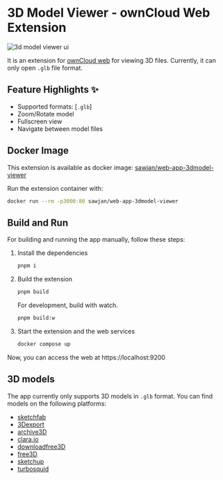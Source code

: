 # 3D Model Viewer - ownCloud Web Extension

![3d model viewer ui](./docs/ss-light.png)

It is an extension for [ownCloud web](https://github.com/owncloud/web) for viewing 3D files. Currently, it can only open `.glb` file format.

## Feature Highlights ✨

- Supported formats: [`.glb`]
- Zoom/Rotate model
- Fullscreen view
- Navigate between model files

## Docker Image

This extension is available as docker image: [sawjan/web-app-3dmodel-viewer](https://hub.docker.com/r/sawjan/web-app-3dmodel-viewer/tags)

Run the extension container with:

```bash
docker run --rm -p3000:80 sawjan/web-app-3dmodel-viewer
```

## Build and Run

For building and running the app manually, follow these steps: 

1. Install the dependencies

   ```bash
   pnpm i
   ```

2. Build the extension

   ```bash
   pnpm build
   ```

   For development, build with watch.

   ```bash
   pnpm build:w
   ```

3. Start the extension and the web services

   ```bash
   docker compose up
   ```

Now, you can access the web at https://localhost:9200

## 3D models
The app currently only supports 3D models in `.glb` format. You can find models on the following platforms:
- [sketchfab](https://sketchfab.com/)
- [3Dexport](https://3dexport.com/free-3d-models)
- [archive3D](https://archive3d.net/)
- [clara.io](https://clara.io/library)
- [downloadfree3D](https://downloadfree3d.com/file-format/glb/)
- [free3D](https://free3d.com/)
- [sketchup](https://3dwarehouse.sketchup.com/)
- [turbosquid](https://www.turbosquid.com/Search/3D-Models/free)
